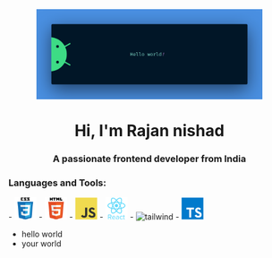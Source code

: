 <div align='center'>
<img align="center" alt="GIF" src="https://github.com/rajannishad4050/rajannishad4050/raw/main/banner.png?raw=true" height="80%" style="width: 80%"; display: inline-block;" data-target="animated-image.originalImage">
</div>
<h1 align="center">Hi, I'm Rajan nishad</h1>
<h3 align="center">A passionate frontend developer from India</h3>


<h3 align="left">Languages and Tools:</h3> 
- <img src="https://raw.githubusercontent.com/devicons/devicon/master/icons/css3/css3-original-wordmark.svg" alt="css3" width="40" height="40"/> 
- <img src="https://raw.githubusercontent.com/devicons/devicon/master/icons/html5/html5-original-wordmark.svg" alt="html5" width="40" height="40"/> 
- <img src="https://raw.githubusercontent.com/devicons/devicon/master/icons/javascript/javascript-original.svg" alt="javascript" width="40" height="40"/> 
- <img src="https://raw.githubusercontent.com/devicons/devicon/master/icons/react/react-original-wordmark.svg" alt="react" width="40" height="40"/> 
- <img src="https://www.vectorlogo.zone/logos/tailwindcss/tailwindcss-icon.svg" alt="tailwind" width="40" height="40"/> 
- <img src="https://raw.githubusercontent.com/devicons/devicon/master/icons/typescript/typescript-original.svg" alt="typescript" width="40" height="40"/>  

- hello world
- your world

